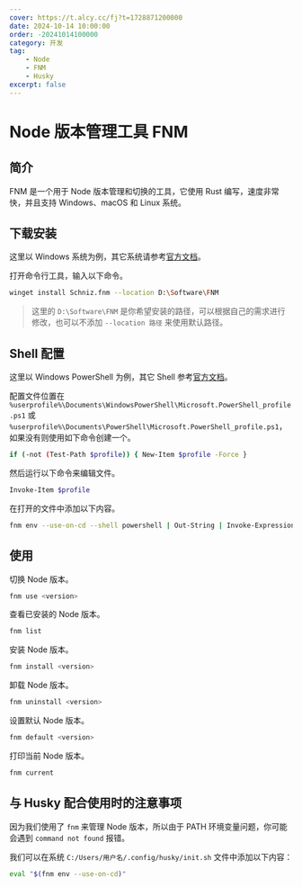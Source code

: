 ```yaml
---
cover: https://t.alcy.cc/fj?t=1728871200000
date: 2024-10-14 10:00:00
order: -20241014100000
category: 开发
tag:
    - Node
    - FNM
    - Husky
excerpt: false
---
```


# Node 版本管理工具 FNM

## 简介

FNM 是一个用于 Node 版本管理和切换的工具，它使用 Rust 编写，速度非常快，并且支持 Windows、macOS 和 Linux 系统。

## 下载安装

这里以 Windows 系统为例，其它系统请参考[官方文档](https://github.com/Schniz/fnm)。

打开命令行工具，输入以下命令。

```sh
winget install Schniz.fnm --location D:\Software\FNM
```

> 这里的 `D:\Software\FNM` 是你希望安装的路径，可以根据自己的需求进行修改，也可以不添加 `--location 路径` 来使用默认路径。

## Shell 配置

这里以 Windows PowerShell 为例，其它 Shell 参考[官方文档](https://github.com/Schniz/fnm)。

配置文件位置在 `%userprofile%\Documents\WindowsPowerShell\Microsoft.PowerShell_profile.ps1` 或 `%userprofile%\Documents\PowerShell\Microsoft.PowerShell_profile.ps1`，如果没有则使用如下命令创建一个。

```sh
if (-not (Test-Path $profile)) { New-Item $profile -Force }
```

然后运行以下命令来编辑文件。

```sh
Invoke-Item $profile
```

在打开的文件中添加以下内容。

```sh
fnm env --use-on-cd --shell powershell | Out-String | Invoke-Expression
```

## 使用

切换 Node 版本。

```sh
fnm use <version>
```

查看已安装的 Node 版本。

```sh
fnm list
```

安装 Node 版本。

```sh
fnm install <version>
```

卸载 Node 版本。

```sh
fnm uninstall <version>
```

设置默认 Node 版本。

```sh
fnm default <version>
```

打印当前 Node 版本。

```sh
fnm current
```

## 与 Husky 配合使用时的注意事项

因为我们使用了 `fnm` 来管理 Node 版本，所以由于 PATH 环境变量问题，你可能会遇到 `command not found` 报错。

我们可以在系统 `C:/Users/用户名/.config/husky/init.sh` 文件中添加以下内容：

```sh
eval "$(fnm env --use-on-cd)"
```